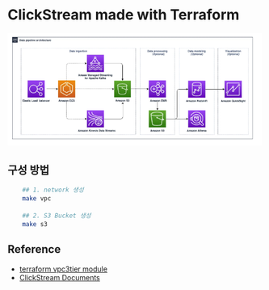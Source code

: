 # ClickStream made with Terraform

![1](./public/1.png)

## 구성 방법

```sh
    ## 1. network 생성
    make vpc

    ## 2. S3 Bucket 생성
    make s3
```

## Reference 

- <a href="https://registry.terraform.io/modules/zkfmapf123/vpc3tier/lee/latest"> terraform vpc3tier module </a>
- <a href="https://aws.amazon.com/ko/blogs/korea/new-solution-clickstream-analytics-on-aws-for-mobile-and-web-applications/"> ClickStream  Documents </a>